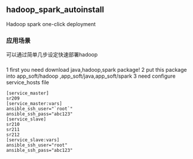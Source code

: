 ## hadoop_spark_autoinstall
 Hadoop spark one-click deployment
### 应用场景
可以通过简单几步设定快速部署hadoop
### 
1 first you need download java,hadoop,spark package!
2 put this package into app_soft/hadoop ,app_soft/java,app_soft/spark
3 need configure service_hosts file
```
[service_master]
sr209
[service_master:vars]
ansible_ssh_user="`root`"
ansible_ssh_pass="abc123"
[service_slave]
sr210
sr211
sr212
[service_slave:vars]
ansible_ssh_user="root"
ansible_ssh_pass="abc123"

```

